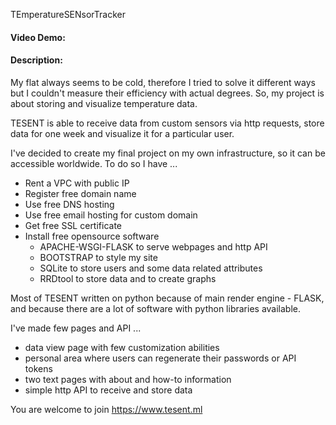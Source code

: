 TEmperatureSENsorTracker
#### Video Demo:  <URL HERE>
#### Description:
My flat always seems to be cold, therefore I tried to solve it different ways but I couldn't measure their efficiency with actual degrees. 
So, my project is about storing and visualize temperature data.

TESENT is able to receive data from custom sensors via http requests, store data for one week and visualize it for a particular user.

I've decided to create my final project on my own infrastructure, so it can be accessible worldwide. To do so I have ...
- Rent a VPC with public IP
- Register free domain name
- Use free DNS hosting
- Use free email hosting for custom domain
- Get free SSL certificate
- Install free opensource software
  - APACHE-WSGI-FLASK to serve webpages and http API
  - BOOTSTRAP to style my site
  - SQLite to store users and some data related attributes
  - RRDtool to store data and to create graphs

Most of TESENT written on python because of main render engine - FLASK, and because there are a lot of software with python libraries available.

I've made few pages and API ...
- data view page with few customization abilities
- personal area where users can regenerate their passwords or API tokens
- two text pages with about and how-to information
- simple http API to receive and store data

You are welcome to join https://www.tesent.ml
